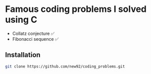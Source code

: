 # Famous coding problems I solved using C

- Collatz conjecture ✅
- Fibonacci sequence ✅

## Installation

```bash
git clone https://github.com/new92/coding_problems.git
```
